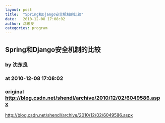 ```yaml
---
layout: post
title:  "Spring和Django安全机制的比较"
date:   2010-12-08 17:08:02
author: 沈东良
categories: program
---
```


## Spring和Django安全机制的比较
### by 沈东良
### at 2010-12-08 17:08:02
### original <http://blog.csdn.net/shendl/archive/2010/12/02/6049586.aspx>

http://blog.csdn.net/shendl/archive/2010/12/02/6049586.aspx